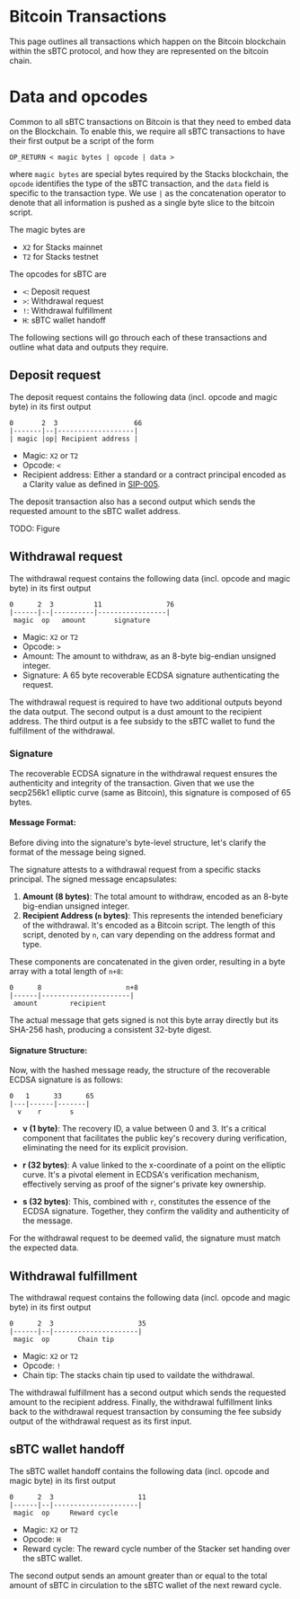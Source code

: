 # Bitcoin Transactions
This page outlines all transactions which happen on the Bitcoin blockchain within the sBTC protocol, and how they are represented on the bitcoin chain.

# Data and opcodes
Common to all sBTC transactions on Bitcoin is that they need to embed data on the Blockchain. To enable this, we require all sBTC transactions to have their first output be a script of the form
```
OP_RETURN < magic bytes | opcode | data >
```
where `magic bytes` are special bytes required by the Stacks blockchain, the `opcode` identifies the type of the sBTC transaction, and the `data` field is specific to the transaction type. We use `|` as the concatenation operator to denote that all information is pushed as a single byte slice to the bitcoin script.

The magic bytes are

- `X2` for Stacks mainnet
- `T2` for Stacks testnet

The opcodes for sBTC are

- `<`: Deposit request
- `>`: Withdrawal request
- `!`: Withdrawal fulfillment
- `H`: sBTC wallet handoff

The following sections will go throuch each of these transactions and outline what data and outputs they require.

## Deposit request
The deposit request contains the following data (incl. opcode and magic byte) in its first output
```
0       2  3                   66
|-------|--|-------------------|
| magic |op| Recipient address |
```

- Magic: `X2` or `T2`
- Opcode: `<`
- Recipient address: Either a standard or a contract principal encoded as a Clarity value as defined in [SIP-005](https://github.com/stacksgov/sips/blob/main/sips/sip-005/sip-005-blocks-and-transactions.md#clarity-value-representation).

The deposit transaction also has a second output which sends the requested amount to the sBTC wallet address.

TODO: Figure

## Withdrawal request
The withdrawal request contains the following data (incl. opcode and magic byte) in its first output
```
0      2  3          11                76
|------|--|----------|-----------------|
 magic  op   amount       signature
```

- Magic: `X2` or `T2`
- Opcode: `>`
- Amount: The amount to withdraw, as an 8-byte big-endian unsigned integer.
- Signature: A 65 byte recoverable ECDSA signature authenticating the request.

The withdrawal request is required to have two additional outputs beyond the data output. The second output is a dust amount to the recipient address. The third output is a fee subsidy to the sBTC wallet to fund the fulfillment of the withdrawal.

### Signature

The recoverable ECDSA signature in the withdrawal request ensures the authenticity and integrity of the transaction. Given that we use the secp256k1 elliptic curve (same as Bitcoin), this signature is composed of 65 bytes.

#### Message Format:

Before diving into the signature's byte-level structure, let's clarify the format of the message being signed.

The signature attests to a withdrawal request from a specific stacks principal. The signed message encapsulates:

1. **Amount (8 bytes)**: The total amount to withdraw, encoded as an 8-byte big-endian unsigned integer.
2. **Recipient Address (`n` bytes)**: This represents the intended beneficiary of the withdrawal. It's encoded as a Bitcoin script. The length of this script, denoted by `n`, can vary depending on the address format and type.

These components are concatenated in the given order, resulting in a byte array with a total length of `n+8`:

```
0      8                     n+8
|------|----------------------|
 amount        recipient
```

The actual message that gets signed is not this byte array directly but its SHA-256 hash, producing a consistent 32-byte digest.

#### Signature Structure:

Now, with the hashed message ready, the structure of the recoverable ECDSA signature is as follows:

```
0   1      33      65
|---|------|-------|
  v    r       s
```

- **v (1 byte)**: The recovery ID, a value between 0 and 3. It's a critical component that facilitates the public key's recovery during verification, eliminating the need for its explicit provision.

- **r (32 bytes)**: A value linked to the x-coordinate of a point on the elliptic curve. It's a pivotal element in ECDSA's verification mechanism, effectively serving as proof of the signer's private key ownership.

- **s (32 bytes)**: This, combined with `r`, constitutes the essence of the ECDSA signature. Together, they confirm the validity and authenticity of the message.

For the withdrawal request to be deemed valid, the signature must match the expected data.

## Withdrawal fulfillment
The withdrawal request contains the following data (incl. opcode and magic byte) in its first output
```
0      2  3                     35
|------|--|---------------------|
 magic  op       Chain tip
```

- Magic: `X2` or `T2`
- Opcode: `!`
- Chain tip: The stacks chain tip used to vaildate the withdrawal.

The withdrawal fulfillment has a second output which sends the requested amount to the recipient address.
Finally, the withdrawal fulfillment links back to the withdrawal request transaction by consuming the fee subsidy output of the withdrawal request as its first input.

## sBTC wallet handoff
The sBTC wallet handoff contains the following data (incl. opcode and magic byte) in its first output
```
0      2  3                     11
|------|--|---------------------|
 magic  op     Reward cycle
```

- Magic: `X2` or `T2`
- Opcode: `H`
- Reward cycle: The reward cycle number of the Stacker set handing over the sBTC wallet.

The second output sends an amount greater than or equal to the total amount of sBTC in circulation to the sBTC wallet of the next reward cycle.
